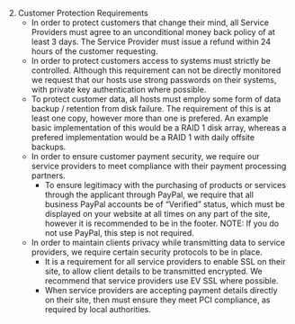 2. Customer Protection Requirements
	- In order to protect customers that change their mind, all Service Providers must agree to an unconditional money back policy of at least 3 days. The Service Provider must issue a refund within 24 hours of the customer requesting.
	- In order to protect customers access to systems must strictly be controlled. Although this requirement can not be directly monitored we request that our hosts use strong passwords on their systems, with private key authentication where possible. 
	- To protect customer data, all hosts must employ some form of data backup / retention from disk failure. The requirement of this is at least one copy, however more than one is prefered. An example basic implementation of this would be a RAID 1 disk array, whereas a prefered implementation would be a RAID 1 with daily offsite backups. 
	- In order to ensure customer payment security, we require our service providers to meet compliance with their payment processing partners.
		* To ensure legitimacy with the purchasing of products or services through the applicant through PayPal, we require that all business PayPal accounts be of “Verified” status, which must be displayed on your website at all times on any part of the site, however it is recommended to be in the footer. NOTE: If you do not use PayPal, this step is not required.
	- In order to maintain clients privacy while transmitting data to service providers, we require certain security protocols to be in place.
		* It is a requirement for all service providers to enable SSL on their site, to allow client details to be transmitted encrypted. We recommend that service providers use EV SSL where possible.
		* When service providers are accepting payment details directly on their site, then must ensure they meet PCI compliance, as required by local authorities. 
